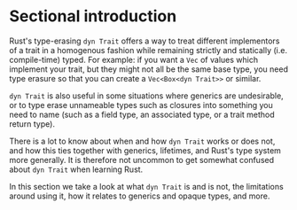 # Sectional introduction

Rust's type-erasing `dyn Trait` offers a way to treat different implementors
of a trait in a homogenous fashion while remaining strictly and statically
(i.e. compile-time) typed.  For example: if you want a `Vec` of values which
implement your trait, but they might not all be the same base type, you need
type erasure so that you can create a `Vec<Box<dyn Trait>>` or similar.

`dyn Trait` is also useful in some situations where generics are undesirable,
or to type erase unnameable types such as closures into something you need to
name (such as a field type, an associated type, or a trait method return type).

There is a lot to know about when and how `dyn Trait` works or does not, and
how this ties together with generics, lifetimes, and Rust's type system more
generally.  It is therefore not uncommon to get somewhat confused about
`dyn Trait` when learning Rust.

In this section we take a look at what `dyn Trait` is and is not, the limitations
around using it, how it relates to generics and opaque types, and more.
